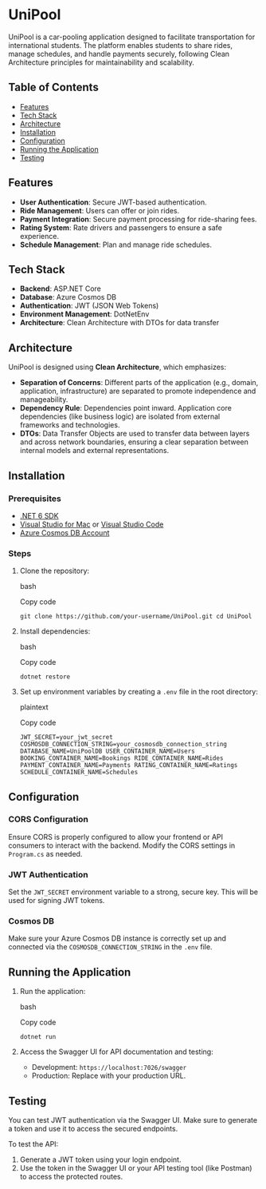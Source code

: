 UniPool
=======

UniPool is a car-pooling application designed to facilitate transportation for international students. The platform enables students to share rides, manage schedules, and handle payments securely, following Clean Architecture principles for maintainability and scalability.

Table of Contents
-----------------

-   [Features](#features)
-   [Tech Stack](#tech-stack)
-   [Architecture](#architecture)
-   [Installation](#installation)
-   [Configuration](#configuration)
-   [Running the Application](#running-the-application)
-   [Testing](#testing)

Features
--------

-   **User Authentication**: Secure JWT-based authentication.
-   **Ride Management**: Users can offer or join rides.
-   **Payment Integration**: Secure payment processing for ride-sharing fees.
-   **Rating System**: Rate drivers and passengers to ensure a safe experience.
-   **Schedule Management**: Plan and manage ride schedules.

Tech Stack
----------

-   **Backend**: ASP.NET Core
-   **Database**: Azure Cosmos DB
-   **Authentication**: JWT (JSON Web Tokens)
-   **Environment Management**: DotNetEnv
-   **Architecture**: Clean Architecture with DTOs for data transfer

Architecture
------------

UniPool is designed using **Clean Architecture**, which emphasizes:

-   **Separation of Concerns**: Different parts of the application (e.g., domain, application, infrastructure) are separated to promote independence and manageability.
-   **Dependency Rule**: Dependencies point inward. Application core dependencies (like business logic) are isolated from external frameworks and technologies.
-   **DTOs**: Data Transfer Objects are used to transfer data between layers and across network boundaries, ensuring a clear separation between internal models and external representations.

Installation
------------

### Prerequisites

-   [.NET 6 SDK](https://dotnet.microsoft.com/download/dotnet/6.0)
-   [Visual Studio for Mac](https://visualstudio.microsoft.com/vs/mac/) or [Visual Studio Code](https://code.visualstudio.com/)
-   [Azure Cosmos DB Account](https://azure.microsoft.com/en-us/services/cosmos-db/)

### Steps

1.  Clone the repository:

    bash

    Copy code

    `git clone https://github.com/your-username/UniPool.git
    cd UniPool`

2.  Install dependencies:

    bash

    Copy code

    `dotnet restore`

3.  Set up environment variables by creating a `.env` file in the root directory:

    plaintext

    Copy code

    `JWT_SECRET=your_jwt_secret
    COSMOSDB_CONNECTION_STRING=your_cosmosdb_connection_string
    DATABASE_NAME=UniPoolDB
    USER_CONTAINER_NAME=Users
    BOOKING_CONTAINER_NAME=Bookings
    RIDE_CONTAINER_NAME=Rides
    PAYMENT_CONTAINER_NAME=Payments
    RATING_CONTAINER_NAME=Ratings
    SCHEDULE_CONTAINER_NAME=Schedules`

Configuration
-------------

### CORS Configuration

Ensure CORS is properly configured to allow your frontend or API consumers to interact with the backend. Modify the CORS settings in `Program.cs` as needed.

### JWT Authentication

Set the `JWT_SECRET` environment variable to a strong, secure key. This will be used for signing JWT tokens.

### Cosmos DB

Make sure your Azure Cosmos DB instance is correctly set up and connected via the `COSMOSDB_CONNECTION_STRING` in the `.env` file.

Running the Application
-----------------------

1.  Run the application:

    bash

    Copy code

    `dotnet run`

2.  Access the Swagger UI for API documentation and testing:

    -   Development: `https://localhost:7026/swagger`
    -   Production: Replace with your production URL.

Testing
-------

You can test JWT authentication via the Swagger UI. Make sure to generate a token and use it to access the secured endpoints.

To test the API:

1.  Generate a JWT token using your login endpoint.
2.  Use the token in the Swagger UI or your API testing tool (like Postman) to access the protected routes.
